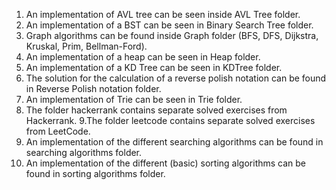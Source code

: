 1. An implementation of AVL tree can be seen inside AVL Tree folder.
2. An implementation of a BST can be seen in Binary Search Tree folder.
3. Graph algorithms can be found inside Graph folder (BFS, DFS, Dijkstra, Kruskal, Prim, Bellman-Ford).
4. An implementation of a heap can be seen in Heap folder.
5. An implementation of a KD Tree can be seen in KDTree folder.
6. The solution for the calculation of a reverse polish notation can be found in Reverse Polish notation folder.
7. An implementation of Trie can be seen in Trie folder.
8. The folder hackerrank contains separate solved exercises from Hackerrank.
9.The folder leetcode contains separate solved exercises from LeetCode.
10. An implementation of the different searching algorithms can be found in searching algorithms folder.
11. An implementation of the different (basic) sorting algorithms can be found in sorting algorithms folder.

